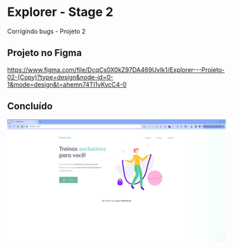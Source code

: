 
# Explorer - Stage 2

Corrigindo bugs - Projeto 2
## Projeto no Figma

https://www.figma.com/file/DcqCs0X0kZ97DA469UvIk1/Explorer---Projeto-02-(Copy)?type=design&node-id=0-1&mode=design&t=ahemn74TI1vKvcC4-0
## Concluído

<img src="https://github.com/djeisonalves/explorer-stage2-projeto2/blob/main/images/projeto-2.png?raw=true" alt="imagem projeto concluido">

